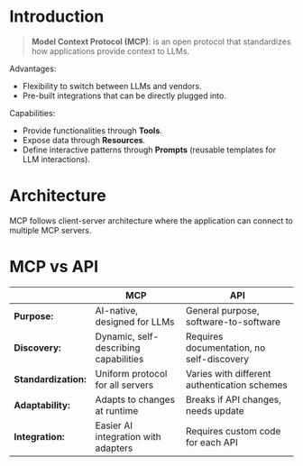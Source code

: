 # Introduction

> **Model Context Protocol (MCP)**: is an open protocol that standardizes how applications provide context to LLMs. 
  
Advantages:
- Flexibility to switch between LLMs and vendors.
- Pre-built integrations that can be directly plugged into.

Capabilities:
- Provide functionalities through **Tools**.
- Expose data through **Resources**.
- Define interactive patterns through **Prompts** (reusable templates for LLM interactions).


# Architecture
MCP follows client-server architecture where the application can connect to multiple MCP servers.

# MCP vs API

| | MCP | API |
|-|-----|-----|
| **Purpose:** | AI-native, designed for LLMs | General purpose, software-to-software |
| **Discovery:** | Dynamic, self-describing capabilities | Requires documentation, no self-discovery |
| **Standardization:** | Uniform protocol for all servers | Varies with different authentication schemes |
| **Adaptability:** | Adapts to changes at runtime | Breaks if API changes, needs update |
| **Integration:** | Easier AI integration with adapters | Requires custom code for each API |
